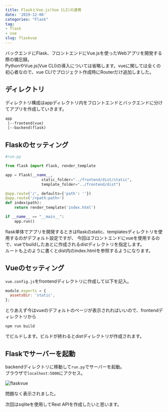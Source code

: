 ```yaml
---
title: FlaskとVue.js(Vue CLI)の連携
date: '2019-12-06'
categories: "Flask"
tag:
- flask
- vue
slug: flaskvue
---
```


バックエンドにFlask、フロントエンドにVue.jsを使ったWebアプリを開発する際の備忘録。  
PythonやVue.js(Vue CLI)の導入については省略します。vueに関しては全くの初心者なので、vue CLIでプロジェクト作成時にRouterだけ追加しました。

## ディレクトリ

ディレクトリ構成はappディレクトリ内をフロントエンドとバックエンドに分けてアプリを作成していきます。  

```txt
app
 |--frontend(vue)
 |--backend(flask)
```

## Flaskのセッティング

```python
#run.py

from flask import Flask, render_template

app = Flask(__name__,
                static_folder="../frontend/dist/static",
                template_folder="../frontend/dist")

@app.route('/', defaults={'path': ''})
@app.route('/<path:path>')
def index(path):
    return render_template('index.html')

if __name__ == "__main__":
    app.run()

```

flask単体でアプリを開発するときはflaskのstatic、templatesディレクトリを使用するのがデフォルト設定ですが、
今回はフロントエンドにvueを使用するので、vueでbuildしたあとに作成されるdistディレクトリを指定します。  
ルートも上のように書くとdist内のindex.htmlを参照するようになります。

## Vueのセッティング

`vue.config.js`をfrontendディレクトリに作成して以下を記入。

```js
module.exports = {
  assetsDir: 'static',
};
```

とりあえず今はvueのデフォルトのページが表示されればいいので、frontendディレクトリから
```
npm run build
```

でビルドします。ビルドが終わるとdistディレクトリが作成されます。

## Flaskでサーバーを起動

backendディレクトリに移動して`run.py`でサーバーを起動。  
ブラウザで`localhost:5000`にアクセス。

![flaskvue](../../../images/flaskvue.jpg)

問題なく表示されました。  

次回はsqliteを使用してRest APIを作成したいと思います。
